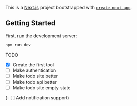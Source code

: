 This is a [Next.js](https://nextjs.org/) project bootstrapped with [`create-next-app`](https://github.com/vercel/next.js/tree/canary/packages/create-next-app).

## Getting Started

First, run the development server:

```bash
npm run dev
```

TODO

- [x] Create the first tool
- [ ] Make authentication
- [ ] Make todo site better
- [ ] Make todo api better
- [ ] Make todo site empty state

(- [ ] Add notification support)

